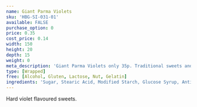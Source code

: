 ```yaml
---
name: Giant Parma Violets
sku: 'HBG-SI-031-01'
available: FALSE
purchase_option: 0
price: 0.35
cost_price: 0.14
width: 150
height: 20
depth: 15
weight: 0
meta_description: 'Giant Parma Violets only 35p. Traditional sweets and more at Humbugs Confectionery Store. Specialists in satisfying your sweet tooth!'
type: [Wrapped]
free: [Alcohol, Gluten, Lactose, Nut, Gelatin]
ingredients: 'Sugar, Stearic Acid, Modified Starch, Glucose Syrup, Anti-Caking Agent: Magnesium Carbonate, Flavourings, Colours: E124, E132, Anthocyanin'
---
```

Hard violet flavoured sweets.